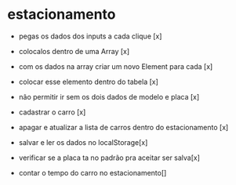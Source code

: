 # estacionamento

- pegas os dados dos inputs a cada clique [x]

- colocalos dentro de uma Array [x]

- com os dados na array criar um novo Element para cada [x]

- colocar esse elemento dentro do tabela [x]

- não permitir ir sem os dois dados de modelo e placa [x]

- cadastrar o carro [x]

- apagar e atualizar a lista de carros dentro do estacionamento [x]

- salvar e ler os dados no localStorage[x]

- verificar se a placa ta no padrão pra aceitar ser salva[x]

- contar o tempo do carro no estacionamento[]
